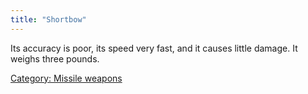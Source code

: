 ```yaml
---
title: "Shortbow"
---
```


Its accuracy is poor, its speed very fast, and it causes little damage.
It weighs three pounds.

[Category: Missile weapons](Category:_Missile_weapons "wikilink")